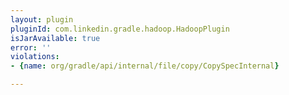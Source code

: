 ```yaml
---
layout: plugin
pluginId: com.linkedin.gradle.hadoop.HadoopPlugin
isJarAvailable: true
error: ''
violations:
- {name: org/gradle/api/internal/file/copy/CopySpecInternal}

---
```

